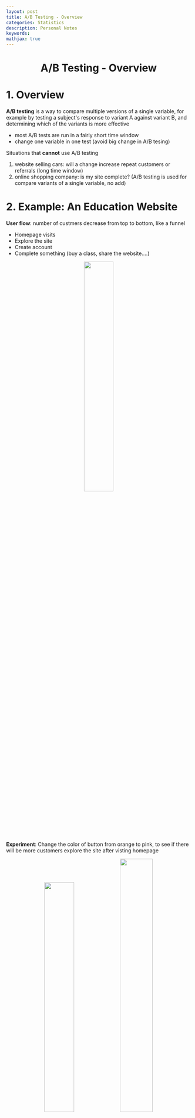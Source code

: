 ```yaml
---
layout: post
title: A/B Testing - Overview
categories: Statistics
description: Personal Notes
keywords:
mathjax: true
---
```



<center>

# A/B Testing - Overview
</center>

# 1. Overview
**A/B testing** is a way to compare multiple versions of a single variable, for example by testing a subject's response to variant A against variant B, and determining which of the variants is more effective


- most A/B tests are run in a fairly short time window
- change one variable in one test (avoid big change in A/B tesing)


Situations that **cannot** use A/B testing
1. website selling cars: will a change increase repeat customers or referrals
   (long time window)
2. online shopping company: is my site complete? 
   (A/B testing is used for compare variants of a single variable, no add)

# 2. Example: An Education Website
**User flow**: number of custmers decrease from top to bottom, like a funnel
- Homepage visits
- Explore the site
- Create account
- Complete something (buy a class, share the website....)

<center><img src="/images/2022-12/Snipaste_2023-01-06_21-25-51.png" width="40%"></center>


**Experiment**:
Change the color of button from orange to pink, to see if there will be more customers explore the site after visting homepage

<center><img src="/images/2022-12/Snipaste_2023-01-06_21-31-00.png" width="40%"> <img src="/images/2022-12/Snipaste_2023-01-06_21-31-19.png" width="42%"></center>

## 2.1 Choose a metric
### 2.1.1 Initial Hypothesis
Changing the "Start Now" button form **orange to pink** will increase how many students expore the courses provided

### 2.1.2 Different metrics
After dividing the customers into two groups: group orange vs. group pink, we have to determmine which metric to use.

**(1) Total number of courses completed**
<font color=red>No.</font> too long time needed to complete courses

**(2) Number of clicks**
<font color=red>No.</font> the number of customers in group 1 and 2 might differ a lot
<img src="/images/2022-12/Snipaste_2023-01-07_09-31-23.png" width="40%">

**(3) Click-through-rate** = #clicks / #page views
<font color=green>Better.</font> eliminate the influence of different number of customers in different groups. However, might be influenced by some meaningless repeated clicks

**(4) Click-through-probability** = #uique visitors who click / #unique visitors to page
<font color=green>Best.</font>

### 2.1.3 Updated Hypothesis
Changing the "Start Now" button form **orange to pink** will increase the **click-through-probability** of the button

## 2.2 Review Statistics
### 2.2.1 Estimate Click-through-probability
Let's say for the initial "orange group" (control group), there are 1000 visitors and 100 unique clicks, so the **click-through-probability** $\hat p_{cont}=100/1000=0.1$

Then do the same thing for "pink group" (experiment group), and also get a click-through-probability $\hat p_{exp}$, but now, **which value of $\hat p_{exp}$ will make us surprise? (how large the $\hat p_{exp}$ should be to make the color change meaningful)** 0.11? 0.15? 0.2?

To answer this, **we need to find the 95% confidence interval**. Since the results of the experiments are click or not click, it's a typical **binomial distribution**:
- sample size $N=1000$
- mean $p=\frac{100}{N}=0.1$
- std $\sigma=\sqrt\frac{p(1-p)}{N}=0.0095$

<img src="/images/2022-12/Snipaste_2023-01-07_10-39-00.png" width="50%">

When $N$ is large enough, or both of the equations $Np>5$, $N(1-p)>5$ hold, we could **consider binomial as normal distribution**, and therefore its **95% confidence interval**:

$$I = [p-z\sigma,p+z\sigma]$$

where $z=1.96$ is the value of 95% confidence interval of the standard normal distribution, therefore the 95% confidence interval is $[0.081,0.119]$

Therefore, <span style="background-color: yellow; color: black;">if the probability of "pink group" > 0.12, it will be considered effective</span>


### 2.2.2 Hypothesis Testing
假设测试的目的是为了**否决零假设** (reject null hypothesis). "零假设" 一般指的是控制组和测试组数据**没有差异** (这并不是说完全一样，而是在一个区间之内就算做没有差异)

在这个例子中，如果实验数据不在 "零假设" 的95%置信区间内，即可否决 "零假设"

#### (1) Null and alternative hypothesis
We have $p_{cont}$ (control group, "orange group") and $p_{exp}$ (experiment group, "pink group")

- **Null hypothesis** $H_0$: $p_{cont}=p_{exp}$
- **Alternative hypothesis** $H_A$: $p_{cont}\ne p_{exp}$

Steps:
1. Measure $\hat p_{cont}$ and $\hat p_{exp}$, define $\hat d=\hat p_{cont}-\hat p_{exp}$ 
2. Calculate $P(\hat d\vert H_0)$
3. Reject null if $P<\alpha=0.05$ ($\alpha$ also called **p-value**)

所以现在的关键是计算 "零假设" 的95%置信区间

#### (2) Calculate $P(d| H_0)$ via pooled standard error
We have
- $X_{cont}, X_{exp}$: number of unique clicks in two groups
- $N_{cont}, N_{exp}$: number of visitors in two groups
- $\hat p_{cont}, \hat p_{exp}$: click-through-probability

Then define
$$\hat p_{pool}=\frac{X_{cont} + X_{exp}}{N_{cont} + N_{exp}}$$

$$\sigma_{pool}=\sqrt{\hat p_{pool}(1-\hat p_{pool})(\frac{1}{N_{cont}}+\frac{1}{N_{exp}})}$$

$$\hat d=\hat p_{cont} - \hat p_{exp}$$

Define **null hypothesis** $H_0$: $E[\hat d]=0$
$$\hat d\sim N(0,\sigma_{pool})$$

We reject null if $P<\alpha=0.05$, which means we reject null if $\hat d$ not in the **95% confidence interval** of null hypothesis, that is, reject if $\hat d>1.96*\sigma_{pool}$ or $\hat d<-1.96*\sigma_{pool}$

## 2.3 Design
### 2.3.1 Sample Size Matters (Sensitivity)
In previous example, we assume that the sample size $N=1000$, but how we get a that? Could it be 2000 or 5000? It depends on practical or substantive significance

**Practical or Substantive Significance**: 
in hypothesis testing, we reject null if $P<\alpha=0.05$, however, even $1\%$ difference could be considered significant, in general, <span style="background-color: yellow; color: black;">a smaller practical significance needs a larger sample size (**size vs. power trade-off**)</span>

In this example, we mannual set the practical significance to be $2\%$ 

Define $\beta$ as the probability that fail to reject when the null hypothesis is false
1. $\alpha = P(\text{reject null}\vert\text{null true})$
2. $\beta = P(\text{fail to reject}\vert\text{null false})$
3. $\text{sensitivity}=1-\beta$

For samll sample size, $N=1000$
<center><img src="/images/2022-12/Snipaste_2023-01-07_12-32-07.png" width="70%"></center>

- $\alpha=0.05$ is low
- $\beta$ is high becuase when $\hat d=0.02$, we consider it significant which indicates null fase, but it will not be rejected
- low sensitivity

For large sample size, $N=5000$
<center><img src="/images/2022-12/Snipaste_2023-01-07_12-50-45.png" width="70%"></center>

- $\alpha$ same
- $\beta$ is much lower
- high sensitivity

### 2.3.2 Calculate Sample Size
[link to calculator](https://www.evanmiller.org/ab-testing/sample-size.html)

<img src="/images/2022-12/Snipaste_2023-01-07_13-00-03.png" width="100%">

- Baseline conversion rate $=\hat p_{cont}=0.1$
- Miimum Detectable Effect: the practical significance we mannual set = $2\%$
- A large sensitivity set to $1-\beta=80\%$


## 2.4 Analyze Result
到现在为止，我们已经拒绝了 "零假设"，明确了 minimum sample size 以及 practical significance = $2\%$。最后一步便是判断是否需要 launch the color change

For example, if we have
- $N_{cont}=10072, N_{exp}=9886$
- $X_{cont}=974, X_{exp}=1242$

Then
- $\hat p_{pool}=\frac{X_{cont} + X_{exp}}{N_{cont} + N_{exp}}=0.111$
- $\sigma_{pool}=\sqrt{\hat p_{pool}(1-\hat p_{pool})(\frac{1}{N_{cont}}+\frac{1}{N_{exp}})}=0.00445$
- $\hat d=\hat p_{cont} - \hat p_{exp}=0.0289$
- $I=[\hat d-1.96\sigma_{pool}, \hat d+1.96\sigma_{pool}]=[0.0202,0.0376]$

Since $0.0202>0.02$, we definitely need to change the color from orange to pink


